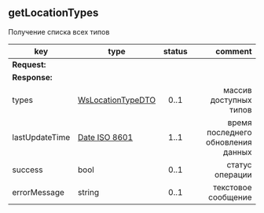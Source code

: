 ## getLocationTypes

Получение списка всех типов

key | type | status | comment
--- | ---- | :----: | ---:
**Request:** | | |
**Response:** | | |
types | [WsLocationTypeDTO](#wslocationtypedto) | 0..1 | массив доступных типов
lastUpdateTime | [Date ISO 8601](https://ru.wikipedia.org/wiki/ISO_8601) | 1..1 | время последнего обновления данных
sucсess | bool | 0..1 | статус операции
errorMessage | string | 0..1 | текстовое сообщение
